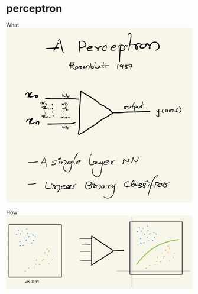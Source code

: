 # perceptron

What
![alt text](https://github.com/akscse/perceptron/blob/main/perceptron.png)

How
![alt text](https://github.com/akscse/perceptron/blob/main/working.png)